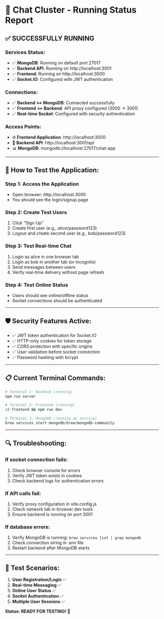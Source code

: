 # 🚀 Chat Cluster - Running Status Report

## ✅ **SUCCESSFULLY RUNNING**

### **Services Status:**
- ✅ **MongoDB**: Running on default port 27017
- ✅ **Backend API**: Running on http://localhost:3001
- ✅ **Frontend**: Running on http://localhost:3000
- ✅ **Socket.IO**: Configured with JWT authentication

### **Connections:**
- ✅ **Backend ↔ MongoDB**: Connected successfully
- ✅ **Frontend ↔ Backend**: API proxy configured (3000 → 3001)
- ✅ **Real-time Socket**: Configured with security authentication

### **Access Points:**
- 🌐 **Frontend Application**: http://localhost:3000
- 🔌 **Backend API**: http://localhost:3001/api
- 📊 **MongoDB**: mongodb://localhost:27017/chat-app

---

## 🔧 **How to Test the Application:**

### **Step 1: Access the Application**
- Open browser: http://localhost:3000
- You should see the login/signup page

### **Step 2: Create Test Users**
1. Click "Sign Up" 
2. Create first user (e.g., alice/password123)
3. Logout and create second user (e.g., bob/password123)

### **Step 3: Test Real-time Chat**
1. Login as alice in one browser tab
2. Login as bob in another tab (or incognito)
3. Send messages between users
4. Verify real-time delivery without page refresh

### **Step 4: Test Online Status**
- Users should see online/offline status
- Socket connections should be authenticated

---

## 🛡️ **Security Features Active:**
- ✅ JWT token authentication for Socket.IO
- ✅ HTTP-only cookies for token storage
- ✅ CORS protection with specific origins
- ✅ User validation before socket connection
- ✅ Password hashing with bcrypt

---

## 📋 **Current Terminal Commands:**

```bash
# Terminal 1: Backend (running)
npm run server

# Terminal 2: Frontend (running) 
cd frontend && npm run dev

# Terminal 3: MongoDB (running as service)
brew services start mongodb/brew/mongodb-community
```

---

## 🔍 **Troubleshooting:**

### **If socket connection fails:**
1. Check browser console for errors
2. Verify JWT token exists in cookies
3. Check backend logs for authentication errors

### **If API calls fail:**
1. Verify proxy configuration in vite.config.js
2. Check network tab in browser dev tools
3. Ensure backend is running on port 3001

### **If database errors:**
1. Verify MongoDB is running: `brew services list | grep mongodb`
2. Check connection string in .env file
3. Restart backend after MongoDB starts

---

## 🎯 **Test Scenarios:**

1. **User Registration/Login** ✅
2. **Real-time Messaging** ✅
3. **Online User Status** ✅
4. **Socket Authentication** ✅
5. **Multiple User Sessions** ✅

**Status: READY FOR TESTING! 🚀**
